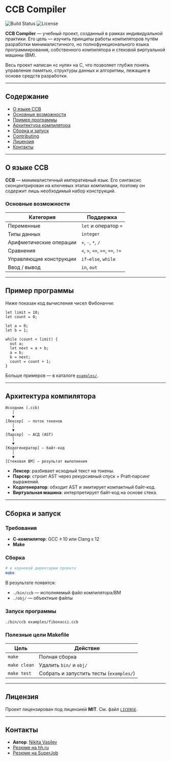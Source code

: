 # CCB Compiler

![Build Status](https://img.shields.io/badge/build-passing-brightgreen)
![License](https://img.shields.io/badge/license-MIT-blue)

**CCB Compiler** — учебный проект, созданный в рамках индивидуальной практики. Его цель — изучить принципы работы компиляторов путём разработки минималистичного, но полнофункционального языка программирования, собственного компилятора и стековой виртуальной машины (ВМ).

Весь проект написан «с нуля» на C, что позволяет глубже понять управление памятью, структуры данных и алгоритмы, лежащие в основе средств разработки.

---

## Содержание

* [О языке CCB](#о-языке-ccb)
* [Основные возможности](#основные-возможности)
* [Пример программы](#пример-программы)
* [Архитектура компилятора](#архитектура-компилятора)
* [Сборка и запуск](#сборка-и-запуск)
* [Contributing](#contributing)
* [Лицензия](#лицензия)
* [Контакты](#контакты)

---

## О языке CCB

**CCB** — минималистичный императивный язык. Его синтаксис сконцентрирован на ключевых этапах компиляции, поэтому он содержит лишь необходимый набор конструкций.

### Основные возможности

| Категория               | Поддержка            |
| ----------------------- | -------------------- |
| Переменные              | `let` и оператор `=` |
| Типы данных             | `integer`            |
| Арифметические операции | `+`, `-`, `*`, `/`   |
| Сравнения               | `<`, `>`, `<=`, `>=`, `==`, `!=` |
| Управляющие конструкции | `if‒else`, `while`   |
| Ввод / вывод            | `in`, `out`      |

---

## Пример программы

Ниже показан код вычисления чисел Фибоначчи:

```ccb
let limit = 10;
let count = 0;

let a = 0;
let b = 1;

while (count < limit) {
  out a;
  let next = a + b;
  a = b;
  b = next;
  count = count + 1;
}
```

Больше примеров — в каталоге [`examples/`](./examples/).

---

## Архитектура компилятора

```text
Исходник (.ccb)
   │
   ▼
[Лексер]  — поток токенов
   │
   ▼
[Парсер]  — АСД (AST)
   │
   ▼
[Кодогенератор] — байт‑код
   │
   ▼
[Стековая ВМ] — результат выполнения
```

* **Лексер**: разбивает исходный текст на токены.
* **Парсер**: строит AST через рекурсивный спуск + Pratt‑парсинг выражений.
* **Кодогенератор**: обходит AST и эмитирует компактный байт‑код.
* **Виртуальная машина**: интерпретирует байт‑код на основе стека.

---

## Сборка и запуск

### Требования

* **C‑компилятор**: GCC ≥ 10 или Clang ≥ 12
* **Make**

### Сборка

```bash
# в корневой директории проекта
make
```

В результате появятся:

* `./bin/ccb` — исполняемый файл компилятора/ВМ
* `./obj/` — объектные файлы

### Запуск программы

```bash
./bin/ccb examples/fibonacci.ccb
```

### Полезные цели Makefile

| Цель         | Действие                                |
| ------------ | --------------------------------------- |
| `make`       | Полная сборка                           |
| `make clean` | Удалить `bin/` и `obj/`                 |
| `make test`  | Собрать и запустить тесты (`examples/`) |

---

## Лицензия

Проект лицензирован под лицензией **MIT**. См. файл [`LICENSE`](./LICENSE).

---

## Контакты

* **Автор**: [Nikita Vasilev](https://github.com/Sn0vvl4nd3R)
* [Резюме на hh.ru](https://hh.ru/resume/93e51b7dff0efd6fda0039ed1f506571426941)
* [Резюме на SuperJob](https://www.superjob.ru/resume/razrabotchik-c-55732969.html)
